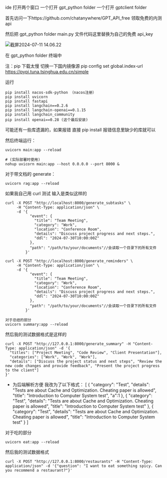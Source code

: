 ide 打开两个窗口 一个打开 gpt_python folder 一个打开 gptclient folder

首先访问一下https://github.com/chatanywhere/GPT_API_free 领取免费的内测 api

然后把 gpt_python folder main.py 文件代码这里替换为自己的免费 api_key

![截屏2024-07-11 14.06.22](/截屏2024-07-11%14.06.22.png)

在 gpt_python folder 终端中

注：pip 下载太慢 切换一下国内镜像源
pip config set global.index-url https://pypi.tuna.tsinghua.edu.cn/simple

运行

```
pip install nacos-sdk-python （nacos注册）
pip install uvicorn
pip install fastapi
pip install langchain==0.2.6
pip install langchain-openai==0.1.15
pip install langchain_community
pip install openai==0.28 (这个最后安装)
```

可能还有一些库遗漏的，如果报错 直接 pip install 报错信息里缺少的库就可以

然后终端运行：

```
uvicorn main:app --reload

# (实际部署时使用)
nohup uvicorn main:app --host 0.0.0.0 --port 8000 &
```

对于带文档的 generate：

`uvicorn rag:app --reload`

如果我自己用 curl 测试 输入是类似这样的

```
curl -X POST "http://localhost:8000/generate_subtasks" \
     -H "Content-Type: application/json" \
     -d '{
           "event": {
             "title": "Team Meeting",
             "category": "Work",
             "location": "Conference Room",
             "details": "Discuss project progress and next steps.",
             "ddl": "2024-07-30T10:00:00Z"
           },
           "path": "/path/to/your/documents"//会读取一个目录下的所有文件
         }'

```

```
curl -X POST "http://localhost:8000/generate_reminders" \
     -H "Content-Type: application/json" \
     -d '{
           "event": {
             "title": "Team Meeting",
             "category": "Work",
             "location": "Conference Room",
             "details": "Discuss project progress and next steps.",
             "ddl": "2024-07-30T10:00:00Z"
           },
           "path": "/path/to/your/documents"//会读取一个目录下的所有文件
         }'
```

```
对于总结的部分
uvicorn summary:app --reload
```

然后我的测试数据格式是这样的

```
curl -X POST "http://127.0.0.1:8000/generate_summary" -H "Content-Type: application/json" -d '{
  "titles": ["Project Meeting", "Code Review", "Client Presentation"],
  "categories": ["Work", "Work", "Work"],
  "details": ["Discuss the project status and next steps", "Review the new code changes and provide feedback", "Present the project progress to the client"]
}'
```

- 为后端解析方便 我改为了以下格式：
  [
  {
  "category": "Test",
  "details": "Tests are about Cache and Optimization. Cheating paper is allowed",
  "title": "Introduction to Computer System test",
  "a":1
  },
  {
  "category": "Test",
  "details": "Tests are about Cache and Optimization. Cheating paper is allowed",
  "title": "Introduction to Computer System test"
  },
  {
  "category": "Test",
  "details": "Tests are about Cache and Optimization. Cheating paper is allowed",
  "title": "Introduction to Computer System test"
  }
  ]

对于吃的部分

```
uvicorn eat:app --reload
```

然后我的测试数据格式

```
curl -X POST "http://127.0.0.1:8000/restaurants" -H "Content-Type: application/json" -d '{"question": "I want to eat something spicy. Can you recommend a restaurant?"}'
```
